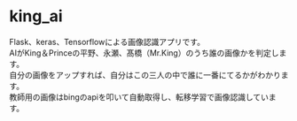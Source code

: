 # king_ai
Flask、keras、Tensorflowによる画像認識アプリです。<br>
AIがKing＆Princeの平野、永瀬、髙橋（Mr.King）のうち誰の画像かを判定します。<br>
自分の画像をアップすれば、自分はこの三人の中で誰に一番にてるかがわかります。<br>
教師用の画像はbingのapiを叩いて自動取得し、転移学習で画像認識しています。
